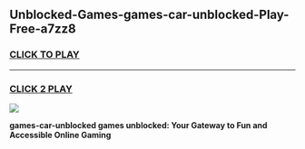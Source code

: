 
## Unblocked-Games-games-car-unblocked-Play-Free-a7zz8
<h3>
<a href="https://premium76.site?title=games-car-unblocked&ref=15A">CLICK TO PLAY</a></h3>
<hr>

<h3>
<a href="https://premium76.site?title=games-car-unblocked&ref=15A">CLICK 2 PLAY</a>
  
</h3>

<a href="https://premium76.site?title=games-car-unblocked&ref=15A"><img src="https://clearcache.store/games.png"></a>


**games-car-unblocked games unblocked: Your Gateway to Fun and Accessible Online Gaming**

